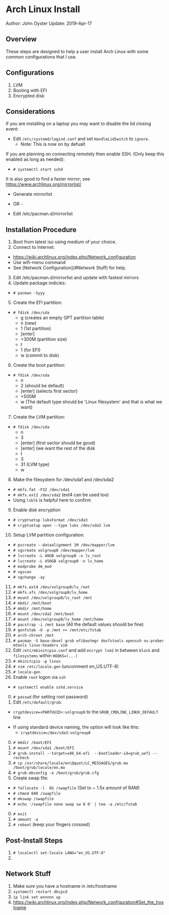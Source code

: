 # Arch Linux Install
Author: John Oyster
Update: 2019-Apr-17

## Overview
These steps are designed to help a user install Arch Linux with
some common configurations that I use.

## Configurations
1. LVM
0. Booting with EFI
0. Encrypted disk

## Considerations
If you are installing on a laptop you may want to disable the lid closing
event:
* Edit `/etc/systemd/logind.conf` and set `HandleLidSwitch` to `ignore`.
  * Note: This is now on by defualt

If you are planning on connecting remotely then enable SSH. (Only keep
this enabled as long as needed):
* `# systemctl start sshd`

It is also good to find a faster mirror; see https://www.archlinux.org/mirrorlist/
* Generate mirrorlist
- OR -
* Edit /etc/pacman.d/mirrorlist

## Installation Procedure
1. Boot from latest iso using medium of your choice.
2. Connect to Internet:
  * https://wiki.archlinux.org/index.php/Network_configuration
  * Use wifi-menu command
  * See [Network Configuration](#Network Stuff) for help.
3. Edit /etc/pacman.d/mirrorlist and update with fastest mirrors
4. Update package indicies:
  * `# pacman -Syyy`
5. Create the EFI partition:
  * `# fdisk /dev/sda`
    * g (creates an empty GPT partition table)
    * n (new)
    * 1 (1st partition)
    * [enter]
    * +300M (partition size)
    * t
    * 1 (for EFI)
    * w (commit to disk)
6. Create the boot partition:
  * `# fdisk /dev/sda`
    * n
    * 2 (should be default)
    * [enter]  (selects first sector)
    * +500M
    * w  (The default type should be 'Linux filesystem' and that is what we want)
7. Create the LVM partition:
  * `# fdisk /dev/sda`
    * n
    * 3
    * [enter]  (first sector should be good)
    * [enter]  (we want the rest of the disk
    * t
    * 3
    * 31   (LVM type)
    * w
8. Make the filesystem for /dev/sda1 and /dev/sda2    
  *  `# mkfs.fat -F32 /dev/sda1`
  *  `# mkfs.ext2 /dev/sda2`   (ext4 can be used too)
  *   Using `lsblk` is helpful here to confirm
9. Enable disk encryption
  * `# cryptsetup luksFormat /dev/sda3`
  * `# cryptsetup open --type luks /dev/sda3 lvm`
10. Setup LVM partition configuration:
  * `# pvcreate --dataalignment 1M /dev/mapper/lvm`
  * `# vgcreate volgroup0 /dev/mapper/lvm`
  * `# lvcreate -L 40GB volgroup0 -n lv_root`
  * `# lvcreate -L 450GB volgroup0 -n lv_home`
  * `# modprobe dm_mod`
  * `# vgscan`
  * `# vgchange -ay`
11. `# mkfs.ext4 /dev/volgroup0/lv_root`
0. `# mkfs.xfs /dev/volgroup0/lv_home`
0. `# mount /dev/volgroup0/lv_root /mnt`
0. `# mkdir /mnt/boot`
0. `# mkdir /mnt/home`
0. `# mount /dev/sda2 /mnt/boot`
0. `# mount /dev/volgroup0/lv_home /mnt/home`
0. `# pacstrap -i /mnt base` (All the default values should be fine)
0. `# genfstab -U -p /mnt >> /mnt/etc/fstab`
0. `# arch-chroot /mnt`
0. `# pacman -S base-devel grub efibootmgr dosfstools openssh os-prober mtools linux-headers vim`
0. Edit `/etc/mkinitcpio.conf` and add `encrypt lvm2` in between `block` and `filesystems`
within `HOOKS=(...)`
0. `# mkinitcpio -p linux`
0. `# vim /etc/locale.gen` (uncomment en_US.UTF-8)
0. `# locale-gen`
0. Enable `root` logon via `ssh`
  * `# systemctl enable sshd.service`
0. `# passwd` (for setting root password)
0. Edit `/etc/default/grub`:
  + `cryptdevice=<PARTUUID>:volgroup0` to the `GRUB_CMDLINE_LINUX_DEFAULT` line
  * If using standard device naming, the option will look like this:
    * `cryptdevice=/dev/sda3:volgroup0`
0. `# mkdir /boot/EFI`
0. `# mount /dev/sda1 /boot/EFI`
0. `# grub-install --target=x86_64-efi  --bootloader-id=grub_uefi --recheck`
0. `# cp /usr/share/locale/en\@quot/LC_MESSAGES/grub.mo /boot/grub/locale/en.mo`
0. `# grub-mkconfig -o /boot/grub/grub.cfg`
0. Create swap file:
  * `# fallocate -l  8G /swapfile` (Set to ~ 1.5x amount of RAM)
  * `# chmod 600 /swapfile`
  * `# mkswap /swapfile`
  * `# echo '/swapfile none swap sw 0 0' | tee -a /etc/fstab`
0. `# exit`
0. `# umount -a`
0. `# reboot` (keep your fingers crossed)

## Post-Install Steps
1. `# localectl set-locale LANG="en_US.UTF-8"`
0. 

## Network Stuff
1. Make sure you have a hostname in /etc/hostname
0. `systemctl restart dhcpcd`
0. `ip link set ennnnn up`
0. https://wiki.archlinux.org/index.php/Network_configuration#Set_the_hostname
